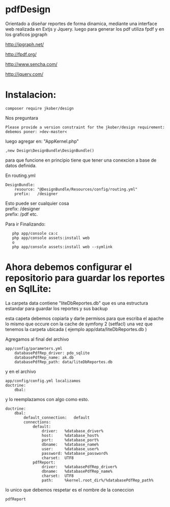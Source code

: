 pdfDesign
=========
Orientado a diseñar reportes de forma dinamica, mediante una interface web realizada en Extjs y Jquery.
luego para generar los pdf utiliza fpdf y en los graficos jpgraph

http://jpgraph.net/

http://fpdf.org/

http://www.sencha.com/

http://jquery.com/



Instalacion:
============

    composer require jkober/design

Nos preguntara

    Please provide a version constraint for the jkober/design requirement: 
    debemos poner: >dev-master<


luego agregar en:
"AppKernel.php"

    ,new Design\DesignBundle\DesignBundle()

para que funcione en principio tiene que tener una conexcion a base de datos definida.

En routing.yml

    DesignBundle:
        resource: "@DesignBundle/Resources/config/routing.yml"
        prefix:   /designer

Esto puede ser cualquier cosa    
      prefix:   /designer    
      prefix:   /pdf etc.          

Para ir Finalizando:

       php app/console ca:c
       php app/console assets:install web
       o
       php app/console assets:install web --symlink
         
Ahora debemos configurar el repositorio para guardar los reportes en SqlLite:
========================================================

La carpeta data contiene "liteDbReportes.db" que es una estructura estandar para guardar los reportes y sus backup

esta capeta debemos copiarla y darle permisos para que escriba el apache lo mismo que occure con la cache de symfony 2 (setfacl)
una vez que tenemos la carpeta ubicada ( ejemplo app/data/liteDbReportes.db )

Agregamos al final del archivo

    app/config/parameters.yml
        databasePdfRep_driver: pdo_sqlite
        databasePdfRep_name: ak.db
        databasePdfRep_path: data/liteDbReportes.db
y en el archivo 

    app/config/config.yml localizamos 
    doctrine:
        dbal: 
    
y lo reemplazamos con algo como esto.

    doctrine:
        dbal:
            default_connection:   default
            connections:
                default:
                    driver:   %database_driver%
                    host:     %database_host%
                    port:     %database_port%
                    dbname:   %database_name%
                    user:     %database_user%
                    password: %database_password%
                    charset:  UTF8
                pdfReport:
                    driver:   %databasePdfRep_driver%
                    dbname:   %databasePdfRep_name%
                    charset:  UTF8
                    path:     %kernel.root_dir%/%databasePdfRep_path%
lo unico que debemos respetar es el nombre de la coneccion 

    pdfReport


    
